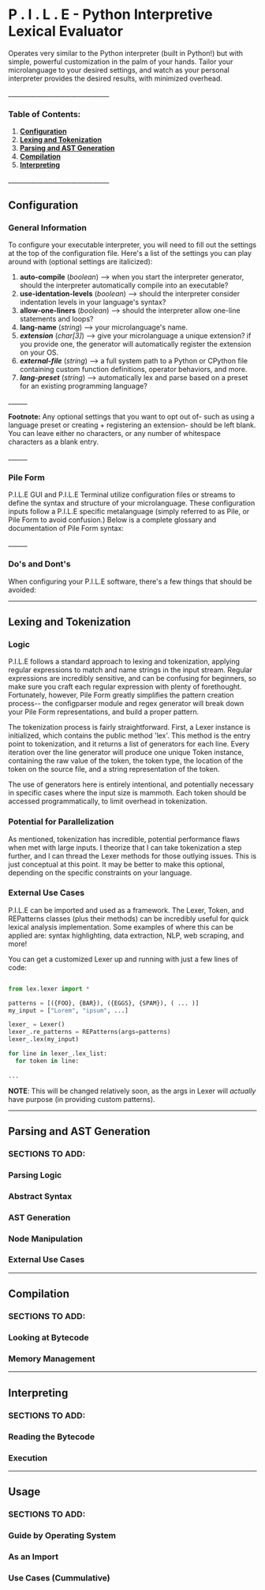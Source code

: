 # P . I . L . E - Python Interpretive Lexical Evaluator

Operates very similar to the Python interpreter (built in Python!) but with simple, powerful customization in the palm of your hands. Tailor your microlanguage to your desired settings, and watch as your personal interpreter provides the desired results, with minimized overhead.

<span>________________________________</span>

### Table of Contents:

1. [**Configuration**](#configuration)
2. [**Lexing and Tokenization**](#lexing-and-tokenization)
3. [**Parsing and AST Generation**](#parsing-and-ast-generation)
4. [**Compilation**](#compilation)
5. [**Interpreting**](#interpreting)

<span>________________________________</span>

## Configuration

### General Information

To configure your executable interpreter, you will need to fill out the settings at the top of the configuration file. Here's a list of the settings you can play around with (optional settings are italicized):

1. **auto-compile** (*boolean*) -->  when you start the interpreter generator, should the interpreter automatically compile into an executable?
4. **use-identation-levels** (*boolean*) --> should the interpreter consider indentation levels in your language's syntax?
5. **allow-one-liners** (*boolean*) --> should the interpreter allow one-line statements and loops?
6. **lang-name** (*string*) --> your microlanguage's name.
7. ***extension*** (*char[3]*) --> give your microlanguage a unique extension? if you provide one, the generator will automatically register the extension on your OS.
8. ***external-file*** (*string*) -->  a full system path to a Python or CPython file containing custom function definitions, operator behaviors, and more.
9. ***lang-preset*** (*string*) --> automatically lex and parse based on a preset for an existing programming language?

<span>______</span>


**Footnote:** Any optional settings that you want to opt out of- such as using a language preset or creating + registering an extension- should be left blank. You can leave either no characters, or any number of whitespace characters as a blank entry.

<span>______</span>

### Pile Form

P.I.L.E GUI and P.I.L.E Terminal utilize configuration files or streams to define the syntax and structure of your microlanguage. These configuration inputs follow a P.I.L.E specific metalanguage (simply referred to as Pile, or Pile Form to avoid confusion.) Below is a complete glossary and documentation of Pile Form syntax:

<span>______</span>

### Do's and Dont's

When configuring your P.I.L.E software, there's a few things that should be avoided:



___

## Lexing and Tokenization

### Logic

P.I.L.E follows a standard approach to lexing and tokenization, applying regular expressions to match and name strings in the input stream. Regular expressions are incredibly sensitive, and can be confusing for beginners, so make sure you craft each regular expression with plenty of forethought. Fortunately, however, Pile Form greatly simplifies the pattern creation process-- the configparser module and regex generator will break down your Pile Form representations, and build a proper pattern.

The tokenization process is fairly straightforward. First, a Lexer instance is initialized, which contains the public method 'lex'. This method is the entry point to tokenization, and it returns a list of generators for each line. Every iteration over the line generator will produce one unique Token instance, containing the raw value of the token, the token type, the location of the token on the source file, and a string representation of the token.

The use of generators here is entirely intentional, and potentially necessary in specific cases where the input size is mammoth. Each token should be accessed programmatically, to limit overhead in tokenization.

### Potential for Parallelization

As mentioned, tokenization has incredible, potential performance flaws when met with large inputs. I theorize that I can take tokenization a step further, and I can thread the Lexer methods for those outlying issues. This is just conceptual at this point. It may be better to make this optional, depending on the specific constraints on your language.

### External Use Cases

P.I.L.E can be imported and used as a framework. The Lexer, Token, and REPatterns classes (plus their methods) can be incredibly useful for quick lexical analysis implementation. Some examples of where this can be applied are: syntax highlighting, data extraction, NLP, web scraping, and more!

You can get a customized Lexer up and running with just a few lines of code:

```python

from lex.lexer import *

patterns = [({FOO}, {BAR}), ({EGGS}, {SPAM}), ( ... )]
my_input = ["Lorem", "ipsum", ...]

lexer_ = Lexer()
lexer_.re_patterns = REPatterns(args=patterns)
lexer_.lex(my_input)

for line in lexer_.lex_list:
  for token in line:
    
...

```

**NOTE**: This will be changed relatively soon, as the args in Lexer will *actually* have purpose (in providing custom patterns).

___

## Parsing and AST Generation

### SECTIONS TO ADD:

### Parsing Logic

### Abstract Syntax

### AST Generation

### Node Manipulation

### External Use Cases

___

## Compilation

### SECTIONS TO ADD:

### Looking at Bytecode

### Memory Management

___

## Interpreting

### SECTIONS TO ADD:

### Reading the Bytecode

### Execution

___

## Usage

### SECTIONS TO ADD:

### Guide by Operating System

### As an Import

### Use Cases (Cummulative)

